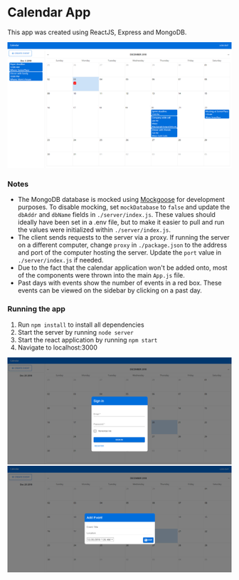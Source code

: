 # Calendar App

This app was created using ReactJS, Express and MongoDB.

![Application example](image2.png)

### Notes
- The MongoDB database is mocked using [Mockgoose](https://www.npmjs.com/package/mockgoose) for development purposes. To disable mocking, set `mockDatabase` to `false` and update the `dbAddr` and `dbName` fields in `./server/index.js`. These values should ideally have been set in a .env file, but to make it easier to pull and run the values were initialized within `./server/index.js`.
- The client sends requests to the server via a proxy. If running the server on a different computer, change `proxy` in `./package.json` to the address and port of the computer hosting the server. Update the `port` value in `./server/index.js` if needed.
- Due to the fact that the calendar application won't be added onto, most of the components were thrown into the main `App.js` file.
- Past days with events show the number of events in a red box. These events can be viewed on the sidebar by clicking on a past day.

### Running the app
1. Run `npm install` to install all dependencies
2. Start the server by running `node server`
3. Start the react application by running `npm start`
4. Navigate to localhost:3000


![Login](image1.png "Sign in form")
![Create Event](image3.png "Create event form")
